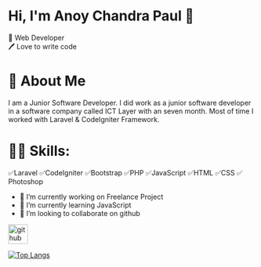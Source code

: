 # Hi, I'm Anoy Chandra Paul 👋
👑 Web Developer <br>
🖊️ Love to write code

# 🚀 About Me
I am a Junior Software Developer. I did work as a junior software developer in a software company called ICT Layer with an seven month. Most of time I worked with Laravel & CodeIgniter Framework.

# 👨‍💻 Skills: 
✅Laravel ✅CodeIgniter ✅Bootstrap ✅PHP ✅JavaScript ✅HTML ✅CSS ✅ Photoshop

- 🔭 I’m currently working on Freelance Project 
- 🌱 I’m currently learning JavaScript 
- 👯 I’m looking to collaborate on github 


[<img src='https://cdn.jsdelivr.net/npm/simple-icons@3.0.1/icons/github.svg' alt='github' height='40'>](https://github.com/anoypaul)  

[![Top Langs](https://github-readme-stats.vercel.app/api/top-langs/?username=anoypaul)](https://github.com/anuraghazra/github-readme-stats)



